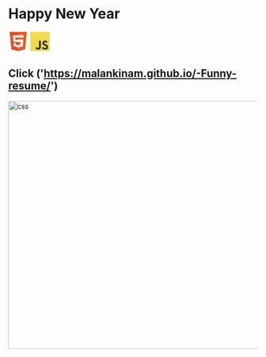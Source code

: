 # Happy New Year



<div>
  <img src="https://github.com/devicons/devicon/blob/master/icons/html5/html5-original.svg" title="html5" alt="html5" width="40" height="40"/>
 
  <img src="https://github.com/devicons/devicon/blob/master/icons/javascript/javascript-original.svg" title="javascript" alt="javascript" width="40" height="40"/>
</div>
 


## Click ('https://malankinam.github.io/-Funny-resume/')
 <img src="./img/screencapture-127-0-0-1-5500-index-html-2023-12-21-07_14_23.png" title="css"  width="800" height="500"/>

